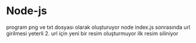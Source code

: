 # Node-js
program png ve txt dosyası olarak oluşturuyor node index.js sonrasında url girilmesi yeterli 2. url için yeni bir resim oluşturmuyor ilk resim siliniyor 
